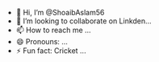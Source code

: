 - 👋 Hi, I’m @ShoaibAslam56
- 💞️ I’m looking to collaborate on Linkden...
- 📫 How to reach me ...
- 😄 Pronouns: ...
- ⚡ Fun fact: Cricket ...

<!---
ShoaibAslam56/ShoaibAslam56 is a ✨ special ✨ repository because its `README.md` (this file) appears on your GitHub profile.
You can click the Preview link to take a look at your changes.
--->
